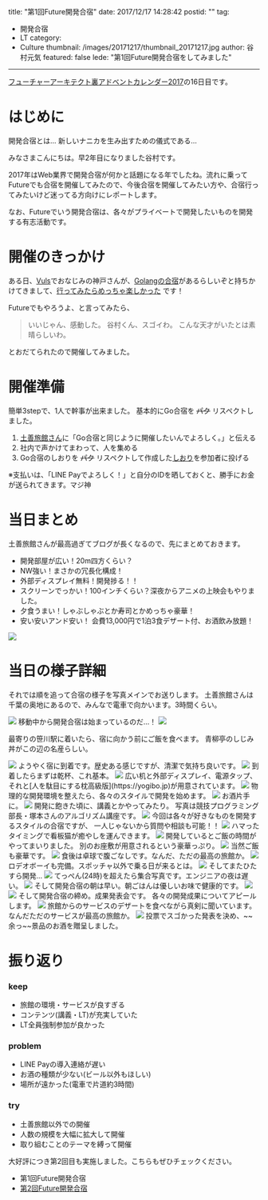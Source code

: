 title: "第1回Future開発合宿"
date: 2017/12/17 14:28:42
postid: ""
tag:
  - 開発合宿
  - LT
category:
  - Culture
thumbnail: /images/20171217/thumbnail_20171217.jpg
author: 谷村元気
featured: false
lede: "第1回Future開発合宿をしてみました"
---

[フューチャーアーキテクト裏アドベントカレンダー2017](https://adventar.org/calendars/2449)の16日目です。


# はじめに

開発合宿とは...
新しいナニカを生み出すための儀式である...

みなさまこんにちは。早2年目になりました谷村です。

2017年はWeb業界で開発合宿が何かと話題になる年でしたね。流れに乗ってFutureでも合宿を開催してみたので、今後合宿を開催してみたい方や、合宿行ってみたいけど迷ってる方向けにレポートします。

なお、Futureでいう開発合宿は、各々がプライベートで開発したいものを開発する有志活動です。

# 開催のきっかけ

ある日、[Vuls](https://github.com/future-architect/vuls)でおなじみの神戸さんが、[Golangの合宿](https://go-beginners.connpass.com/event/47481/)があるらしいぞと持ちかけてきまして、[行ってみたらめっちゃ楽しかった](https://dotstud.io/blog/go-beginners-camp-report/) です！

Futureでもやろうよ、と言ってみたら、

> いいじゃん、感動した。
> 谷村くん、スゴイわ。
> こんな天才がいたとは素晴らしいわ。

とおだてられたので開催してみました。


# 開催準備

簡単3stepで、1人で幹事が出来ました。
基本的にGo合宿を ~~パク~~ リスペクトしました。

1. [土善旅館さん](http://www.dozenryokan.com)に「Go合宿と同じように開催したいんでよろしく。」と伝える
2. 社内で声かけてまわって、人を集める
3. Go合宿のしおりを ~~パク~~ リスペクトして作成した[しおり](https://gist.github.com/tng527/70a3af19aad64c6dfa0f4214868a4a7e)を参加者に投げる

※支払いは、「LINE Payでよろしく！」と自分のIDを晒しておくと、勝手にお金が送られてきます。マジ神


# 当日まとめ

土善旅館さんが最高過ぎてブログが長くなるので、先にまとめておきます。

- 開発部屋が広い！20m四方くらい？
- NW強い！まさかの冗長化構成！
- 外部ディスプレイ無料！開発捗る！！
- スクリーンでっかい！100インチくらい？深夜からアニメの上映会もやりました。
- 夕食うまい！しゃぶしゃぶとか寿司とかめっちゃ豪華！
- 安い安いアンド安い！ 会費13,000円で1泊3食デザート付、お酒飲み放題！

<img src="/images/20171217/photo_20171217_01.jpeg" loading="lazy">


# 当日の様子詳細

それでは順を追って合宿の様子を写真メインでお送りします。
土善旅館さんは千葉の奥地にあるので、みんなで電車で向かいます。3時間くらい。

<img src="/images/20171217/photo_20171217_02.jpeg" loading="lazy">
移動中から開発合宿は始まっているのだ...！

<img src="/images/20171217/photo_20171217_03.jpeg" loading="lazy">

最寄りの笹川駅に着いたら、宿に向かう前にご飯を食べます。
青柳亭のしじみ丼がこの辺の名産らしい。

<img src="/images/20171217/photo_20171217_04.jpeg" loading="lazy">
ようやく宿に到着です。歴史ある感じですが、清潔で気持ち良いです。

<img src="/images/20171217/photo_20171217_05.jpeg" loading="lazy">
到着したらまずは乾杯、これ基本。

<img src="/images/20171217/photo_20171217_06.jpeg" loading="lazy">
広い机と外部ディスプレイ、電源タップ、それと[人を駄目にする枕高級版](https://yogibo.jp)が用意されています。

<img src="/images/20171217/photo_20171217_07.jpeg" loading="lazy">
物理的な開発環境を整えたら、各々のスタイルで開発を始めます。

<img src="/images/20171217/photo_20171217_08.jpeg" loading="lazy">
お酒片手に。

<img src="/images/20171217/photo_20171217_09.jpeg" loading="lazy">
開発に飽きた頃に、講義とかやってみたり。
写真は競技プログラミング部長・塚本さんのアルゴリズム講座です。

<img src="/images/20171217/photo_20171217_10.jpeg" loading="lazy">
今回は各々が好きなものを開発するスタイルの合宿ですが、
一人じゃないから質問や相談も可能！！

<img src="/images/20171217/photo_20171217_11.jpeg" loading="lazy">
ハマったタイミングで看板猫が癒やしを運んできます。

<img src="/images/20171217/photo_20171217_12.jpeg" loading="lazy">
開発しているとご飯の時間がやってまいりました。
別のお座敷が用意されるという豪華っぷり。

<img src="/images/20171217/photo_20171217_13.jpeg" loading="lazy">
当然ご飯も豪華です。

<img src="/images/20171217/photo_20171217_14.jpeg" loading="lazy">
食後は卓球で腹ごなしです。なんだ、ただの最高の旅館か。

<img src="/images/20171217/photo_20171217_15.jpeg" loading="lazy">
ロデオボーイも完備。スポッチャ以外で乗る日が来るとは。

<img src="/images/20171217/photo_20171217_16.jpeg" loading="lazy">
そしてまたひたすら開発...

<img src="/images/20171217/photo_20171217_17.jpeg" loading="lazy">
てっぺん(24時)を超えたら集合写真です。エンジニアの夜は遅い。

<img src="/images/20171217/photo_20171217_18.jpeg" loading="lazy">
そして開発合宿の朝は早い。朝ごはんは優しいお味で健康的です。

<img src="/images/20171217/photo_20171217_19.jpeg" loading="lazy">
<img src="/images/20171217/photo_20171217_20.jpeg" loading="lazy">
そして開発合宿の締め。成果発表会です。
各々の開発成果についてアピールします。

<img src="/images/20171217/photo_20171217_21.jpeg" loading="lazy">
旅館からのサービスのデザートを食べながら真剣に聞いています。
なんだただのサービスが最高の旅館か。

<img src="/images/20171217/photo_20171217_22.jpeg" loading="lazy">
投票でスゴかった発表を決め、~~余っ~~景品のお酒を贈呈しました。


# 振り返り

### keep

* 旅館の環境・サービスが良すぎる
* コンテンツ(講義・LT)が充実していた
* LT全員強制参加が良かった

### problem

* LINE Payの導入連絡が遅い
* お酒の種類が少ない(ビール以外もほしい)
* 場所が遠かった(電車で片道約3時間)

### try

* 土善旅館以外での開催
* 人数の規模を大幅に拡大して開催
* 取り組むことのテーマを縛って開催

大好評につき第2回目も実施しました。こちらもぜひチェックください。

* 第1回Future開発合宿
* [第2回Future開発合宿](/articles/20190102/)

